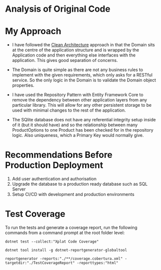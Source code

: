 # Analysis of Original Code













# My Approach
- I have followed the [Clean Architecture](https://www.ssw.com.au/rules/rules-to-better-clean-architecture) approach in that the Domain sits at the centre of the application structure and is wrapped by the Application code and then everything else interfaces with the application. This gives good
separation of concerns.

- The Domain is quite simple as there are not any business rules to implement with the given requirements, which only 
asks for a RESTful service. So the only logic in the Domain is to validate the Domain object properties. 

- I have used the Repository Pattern with Entity Framework Core to remove the dependency between other application layers
from any particular library. This will allow for any other persistent storage to be used with minimal changes to the rest of the
application.

- The SQlite database does not have any referential integrity setup inside of it (but it should have) and so the relationship
between many ProductOptions to one Product has been checked for in the repository logic. Also uniqueness, which a Primary Key
would normally give.







# Recommendations Before Production Deployment
1. Add user authentication and authorisation
1. Upgrade the database to a production ready database such as SQL Server
1. Setup CI/CD with development and production environments







# Test Coverage
To run the tests and generate a coverage report, run the following commands from a command prompt at the root folder level:

`dotnet test --collect:"Xplat Code Coverage"`

`dotnet tool install -g dotnet-reportgenerator-globaltool`

`reportgenerator -reports:"./**/coverage.cobertura.xml" -targetdir:"./TestCoverageReport" -reporttypes:"html"`
